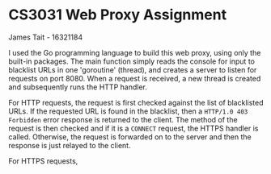 # CS3031 Web Proxy Assignment
James Tait - 16321184

I used the Go programming language to build this web proxy, using only the built-in packages. The main function simply reads the console for input to blacklist URLs in one 'goroutine' (thread), and creates a server to listen for requests on port 8080. When a request is received, a new thread is created and subsequently runs the HTTP handler.  

For HTTP requests, the request is first checked against the list of blacklisted URLs. If the requested URL is found in the blacklist, then a `HTTP/1.0 403 Forbidden` error response is returned to the client. The method of the request is then checked and if it is a `CONNECT` request, the HTTPS handler is called. Otherwise, the request is forwarded on to the server and then the response is just relayed to the client.

For HTTPS requests, 
